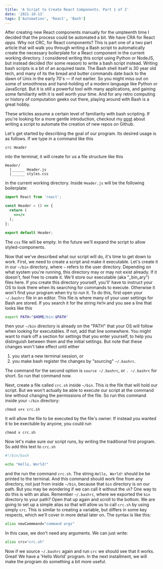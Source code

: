 ```yaml
---
title: 'A Script to Create React Components. Part 1 of 2'
date: '2021-10-13'
tags: ['Automation', 'React', 'Bash']
---
```


After creating new React components manually for the umpteenth time I decided
that the process could be automated a bit. We have CRA for React _apps_. Why not
CRC, for React components? This is part one of a two part article that will walk
you through writing a Bash script to automatically create the necessary
boilerplate for a React component in the current working directory. I considered
writing this script using Python or NodeJS, but instead decided (for some reason)
to write a bash script instead. Writing bash scripts is a bit of an acquired
taste. The Bash shell itself is 30 year old tech, and many of its the bread and
butter commands date back to the dawn of Unix in the early 70's — if not
earlier. So you might miss out on some of smoothness and hand-holding of a modern
language like Python or JavaScript. But it is still a powerful tool with many
applications, and gaining some familiarity with it is well worth your time. And
for any retro computing or history of computation geeks out there, playing
around with Bash is a great hobby.

These articles assume a certain level of familiarity with bash scripting. If
you're looking for a more gentle introduction, checkout my [post](/gh-new-repo)
about writing a script to automate the creation of new repos on Github.

Let's get started by describing the goal of our program. Its desired usage is as
follows. If we type in a command like this

```plain
crc Header
```

into the terminal, it will create for us a file structure like this

```plain
Header/
  |______ Header.js
  |______ styles.css
```

in the current working directory. Inside `Header.js` will be the following
boilerplate:

```jsx
import React from 'react';

const Header = () => {
  return (
    <></>
  );
};

export default Header;
```

The `css` file will be empty. In the future we'll expand the script to allow styled-components.

Now that we've described what our script will do, it's time to get down to work. First, we need to create a script and make it executable. Let's create it in our `~/bin` directory, where `~` refers to the user directory. Depending on what system you're running, this directory may or may not exist already. If it doesn't, feel free to create it. We'll store our executable (aka "_bin_ary") files here. If you create this directory yourself, you'll' have to instruct your OS to look there when its searching for commands to execute. Otherwise it won't find your program when try to run it. To do this, first open your `~/.bashrc` file in an editor. This file is where many of your user settings for Bash are stored. If you search it for the string `PATH` and you see a line that looks like this

```bash
export PATH="$HOME/bin:$PATH"
```

then your `~/bin` directory is already on the "PATH" that your OS will follow when looking for executables. If not, add that line somewhere. You might want to mark off a section for settings that you enter yourself, to help you distinguish between them and the initial settings. But note that these changes won't take effect until either

1. you start a new terminal session, or
2. you make bash register the changes by "sourcing" `~/.bashrc`.

The command for the second option is `source ~/.bashrc`, or `. ~/.bashrc` for short. So run that command now.

Next, create a file called `crc.sh` inside `~/bin`. This is the file that will hold our script. But we won't actually be able to execute our script at the command line without changing the permissions of the file. So run this command inside your `~/bin` directory:

```plain-text
chmod u+x crc.sh
```

It will allow the file to be executed by the file's owner. If instead you wanted it to be exectuble by anyone, you could run

```plain-text
chmod x crc.sh
```

Now let's make sure our script runs, by writing the traditional first program. So add this text to `crc.sh`

```bash
#!/bin/bash

echo "Hello, World!"
```

and the run the command `crc.sh`. The string `Hello, World!` should be be printed to the terminal. And this command should work fine from any directory, not just from inside `~/bin`, because that `bin` directory is on our path. But you may be wondering if we can call it without the `sh`? One way to do this is with an alias. Remember `~/.bashrc`, where we exported the `bin` directory to your path? Open that up again and scroll to the bottom. We are going to set up a simple alias so that will allow us to call `crc.sh` by using simply `crc`. This is similar to creating a variable, but differs in some key respects, which we'll cover in more detail later on. The syntax is like this:

```bash
alias newCommmand="command args"
```

In this case, we don't need any arguments. We can just write:

```bash
alias crc="crc.sh"
```

Now if we source `~/.bashrc` again and run `crc` we should see that it works. Great! We have a 'Hello World' program. In the next installment, we will make the program do something a bit more useful.
